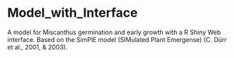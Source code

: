 # Model_with_Interface
A model for Miscanthus germination and early growth with a R Shiny Web interface. Based on the SimPlE model (SIMulated Plant Emergense) (C. Dürr et al., 2001, &amp; 2003).
